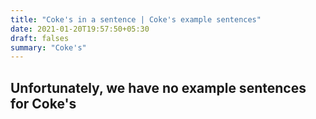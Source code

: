```yaml
---
title: "Coke's in a sentence | Coke's example sentences"
date: 2021-01-20T19:57:50+05:30
draft: falses
summary: "Coke's"
---
```

## Unfortunately, we have no example sentences for Coke's                 
